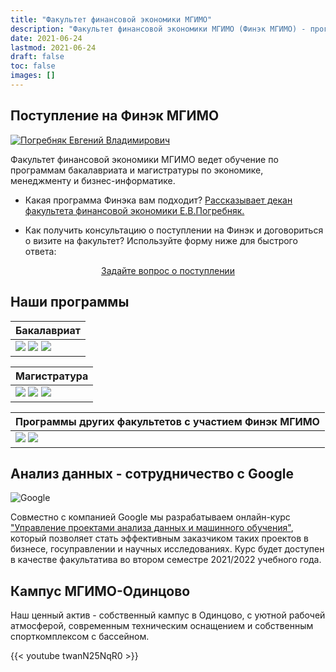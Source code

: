 ```yaml
---
title: "Факультет финансовой экономики МГИМО"
description: "Факультет финансовой экономики МГИМО (Финэк МГИМО) - программы бакалавриата и магистратуры по экономике, менеджменту и бизнес-информатике на собственном кампусе в Одинцово."
date: 2021-06-24
lastmod: 2021-06-24
draft: false
toc: false
images: []
---
```


## Поступление на Финэк МГИМО

[econ]: /program/undergrad/economics
[management]: /program/undergrad/management
[itmb]: /program/undergrad/itmb
[ai]: https://ai.mgimo.ru
[ved]: /program/graduate/firm-economics-ved
[it]: /program/graduate/it-economics-and-data-management
[event]: https://event.mgimo.ru/
[emba]: /program/executive/emba

<a href="https://mgimo.ru/people/pogrebnyak/" class="float-left mr-3 pt-2">
<img
    src="https://mgimo.ru/upload/iblock/341/pogrebnyak.jpg"
    alt="Погребняк Евгений Владимирович"
    title="Погребняк Евгений Владимирович"
    class="rounded-photo"
/>
</a>

Факультет финансовой экономики МГИМО ведет обучение по программам бакалавриата и магистратуры
по экономике, менеджменту и бизнес-информатике.

- Какая программа Финэка вам подходит? [Рассказывает декан факультета финансовой экономики Е.В.Погребняк.](about/interview)

- Как получить консультацию о поступлении на Финэк и договориться о визите на факультет? Используйте форму ниже для быстрого ответа:

<div align="center">
<a class="btn btn-primary btn-lg px-4 mb-2"  href="https://forms.gle/tRBb3VAGNyV53uAv5" role="button">Задайте вопрос о поступлении</a>
</div>

<!--
## Новое в августе

- Зачисление на бакалаврские программы - приветствуем наших первокурсников!
- Продолжение набора на магистерские программы Финэка МГИМО (до 9 сентября).
- Открыт набор на программу Executive MBA ["Финтех и трансформация бизнеса"](https://emba.mgimo.ru).
- Для старшекурсников - набор на бесплатную дополнительную межвузовскую программу ЦМФ на финансам ["Количественная аналитика"](https://m.vk.com/wall-42556983_2564) (до 14 августа).

--!>

<!-- prettier-ignore -->

## Наши программы

| Бакалавриат                                                                                                                                                                                                         |
| ------------------------------------------------------------------------------------------------------------------------------------------------------------------------------------------------------------------- |
| [![](<https://img.shields.io/badge/Экономика_(ФЭТ)-blue>)][econ] [![](<https://img.shields.io/badge/Менеджмент_(ФМ)-blue>)][management] [![](<https://img.shields.io/badge/Бизнес--информатика_(ИТМБ)-blue>)][itmb] |

<!-- prettier-ignore -->
| Магистратура |
| ------------ |
| [![](https://img.shields.io/badge/Экономика_фирмы_и_ВЭД-005E7C)][ved] [![](https://img.shields.io/badge/Искусственный_интеллект-005E7C)][ai] [![](https://img.shields.io/badge/Экономика_ИТ_и_управление_данными-005E7C)][it] |

| Программы других факультетов с участием Финэк МГИМО                                                                                                |
| -------------------------------------------------------------------------------------------------------------------------------------------------- |
| ![](https://img.shields.io/badge/Административное_и_финансовое_право-blue) [![](https://img.shields.io/badge/Событийный_менеджмент-005E7C)][event] |

<!--[![](https://img.shields.io/badge/Executive_MBA-F93943)][emba] -->

## Анализ данных - сотрудничество с Google

<img src="/images/logo-google.png" alt="Google" class="float-left mr-3 pt-2">

[ml]: /projects/machine-learning-mgimo-google/

Совместно с компанией Google мы разрабатываем онлайн-курс
["Управление проектами анализа данных и машинного обучения"][ml],
который позволяет стать эффективным заказчиком таких проектов в бизнесе,
госуправлении и научных исследованиях.
Курс будет доступен в качестве факультатива во втором семестре
2021/2022 учебного года.

<!--

## Разработка ИТ - группа компаний РБК

-->

<!--
## Новое в блоге

> [Мы начали блог](/blog/)
-->

## Кампус МГИМО-Одинцово

Наш ценный актив - собственный кампус в Одинцово, с уютной рабочей
атмосферой, современным техническим оснащением и собственным спорткомплексом
с бассейном.

{{< youtube twanN25NqR0 >}}

